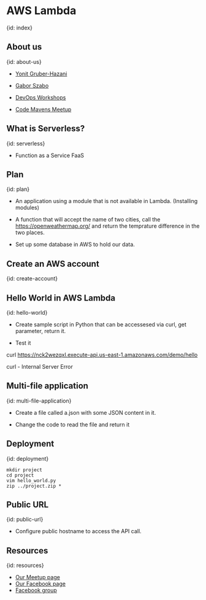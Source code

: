 # AWS Lambda
{id: index}

## About us
{id: about-us}

* [Yonit Gruber-Hazani](https://www.linkedin.com/in/yonitgruber/)
* [Gabor Szabo](https://www.linkedin.com/in/szabgab/)

* [DevOps Workshops](http://devops-workshops.code-maven.com/)
* [Code Mavens Meetup](https://www.meetup.com/Code-Mavens/)

## What is Serverless?
{id: serverless}

* Function as a Service FaaS

## Plan
{id: plan}


* An application using a module that is not available in Lambda. (Installing modules)

* A function that will accept the name of two cities, call the https://openweathermap.org/ and return the temprature difference in the two places.

* Set up some database in AWS to hold our data.

## Create an AWS account
{id: create-account}

## Hello World in AWS Lambda
{id: hello-world}

* Create sample script in Python that can be accessesed via curl, get parameter, return it.

[](hello_world.py)

* Test it

[](hello_world_json.py)

curl https://nck2wezqxl.execute-api.us-east-1.amazonaws.com/demo/hello

curl - Internal Server Error

[](hello_world_json_public.py)

[](echo.py)


## Multi-file application
{id: multi-file-application}

* Create a file called a.json with some JSON content in it.

[](a.json)

* Change the code to read the file and return it

[](read_json.py)

[](read_json_param.py)

## Deployment
{id: deployment}

```
mkdir project
cd project
vim hello_world.py
zip ../project.zip *
```



## Public URL
{id: public-url}

* Configure public hostname to access the API call.



## Resources
{id: resources}

* [Our Meetup page](https://www.meetup.com/Code-Mavens/)
* [Our Facebook page](https://www.facebook.com/Devops.Workshops)
* [Facebook group](https://www.facebook.com/groups/188753948553382/)



